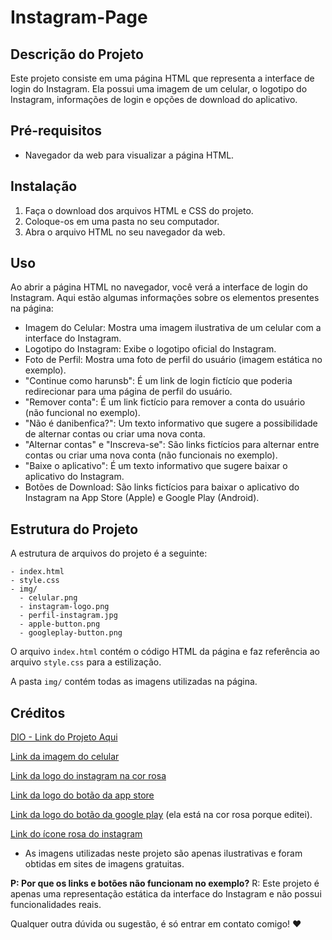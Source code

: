 # Instagram-Page

## Descrição do Projeto

Este projeto consiste em uma página HTML que representa a interface de login do Instagram. Ela possui uma imagem de um celular, o logotipo do Instagram, informações de login e opções de download do aplicativo.

## Pré-requisitos

- Navegador da web para visualizar a página HTML.

## Instalação

1. Faça o download dos arquivos HTML e CSS do projeto.
2. Coloque-os em uma pasta no seu computador.
3. Abra o arquivo HTML no seu navegador da web.

## Uso

Ao abrir a página HTML no navegador, você verá a interface de login do Instagram. Aqui estão algumas informações sobre os elementos presentes na página:

- Imagem do Celular: Mostra uma imagem ilustrativa de um celular com a interface do Instagram.
- Logotipo do Instagram: Exibe o logotipo oficial do Instagram.
- Foto de Perfil: Mostra uma foto de perfil do usuário (imagem estática no exemplo).
- "Continue como harunsb": É um link de login fictício que poderia redirecionar para uma página de perfil do usuário.
- "Remover conta": É um link fictício para remover a conta do usuário (não funcional no exemplo).
- "Não é danibenfica?": Um texto informativo que sugere a possibilidade de alternar contas ou criar uma nova conta.
- "Alternar contas" e "Inscreva-se": São links fictícios para alternar entre contas ou criar uma nova conta (não funcionais no exemplo).
- "Baixe o aplicativo": É um texto informativo que sugere baixar o aplicativo do Instagram.
- Botões de Download: São links fictícios para baixar o aplicativo do Instagram na App Store (Apple) e Google Play (Android).

## Estrutura do Projeto

A estrutura de arquivos do projeto é a seguinte:

```
- index.html
- style.css
- img/
  - celular.png
  - instagram-logo.png
  - perfil-instagram.jpg
  - apple-button.png
  - googleplay-button.png
```

O arquivo `index.html` contém o código HTML da página e faz referência ao arquivo `style.css` para a estilização.

A pasta `img/` contém todas as imagens utilizadas na página.

## Créditos

[DIO - Link do Projeto Aqui](https://web.dio.me/lab/recriando-a-pagina-inicial-do-instagram/learning/9c6e1506-e7c3-473f-8083-6aa4c53d1f45)

[Link da imagem do celular](https://toppng.com/free-image/mobile-app-development-user-marketing-iphone-iphone-instagram-transparent-background-PNG-free-PNG-Images_265670)

[Link da logo do instagram na cor rosa](https://www.pxpng.com/photo/8612/hd-pink-neon-instagram-logo-text-sign-png)

[Link da logo do botão da app store](https://www.kindpng.com/imgv/ihJoxJw_pink-2-app-store-button-full-size-apple/)

[Link da logo do botão da google play](https://toppng.com/show_download/462251/get-it-on-google-play-vector/large) (ela está na cor rosa porque editei).

[Link do ícone rosa do instagram](https://www.citypng.com/photo/8037/hd-light-pink-round-instagram-ig-logo-icon-png)

- As imagens utilizadas neste projeto são apenas ilustrativas e foram obtidas em sites de imagens gratuitas.


**P: Por que os links e botões não funcionam no exemplo?**
R: Este projeto é apenas uma representação estática da interface do Instagram e não possui funcionalidades reais.


Qualquer outra dúvida ou sugestão, é só entrar em contato comigo! :heart:

